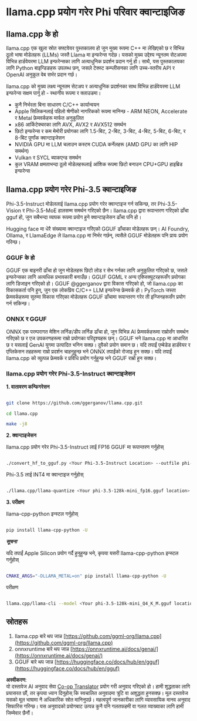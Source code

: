 <!--
CO_OP_TRANSLATOR_METADATA:
{
  "original_hash": "462bddc47427d8785f3c9fd817b346fe",
  "translation_date": "2025-07-16T22:08:05+00:00",
  "source_file": "md/01.Introduction/04/UsingLlamacppQuantifyingPhi.md",
  "language_code": "ne"
}
-->
# **llama.cpp प्रयोग गरेर Phi परिवार क्वान्टाइजिङ**

## **llama.cpp के हो**

llama.cpp एक खुला स्रोत सफ्टवेयर पुस्तकालय हो जुन मुख्य रूपमा C++ मा लेखिएको छ र विभिन्न ठूलो भाषा मोडेलहरू (LLMs) जस्तै Llama मा इन्फरेन्स गर्दछ। यसको मुख्य उद्देश्य न्यूनतम सेटअपमा विभिन्न हार्डवेयरमा LLM इन्फरेन्सका लागि अत्याधुनिक प्रदर्शन प्रदान गर्नु हो। साथै, यस पुस्तकालयका लागि Python बाइन्डिङहरू उपलब्ध छन्, जसले टेक्स्ट कम्प्लीसनका लागि उच्च-स्तरीय API र OpenAI अनुकूल वेब सर्भर प्रदान गर्छ।

llama.cpp को मुख्य लक्ष्य न्यूनतम सेटअप र अत्याधुनिक प्रदर्शनका साथ विभिन्न हार्डवेयरमा LLM इन्फरेन्स सक्षम पार्नु हो - स्थानीय रूपमा र क्लाउडमा।

- कुनै निर्भरता बिना साधारण C/C++ कार्यान्वयन
- Apple सिलिकनलाई पहिलो श्रेणीको नागरिकको रूपमा मानिन्छ - ARM NEON, Accelerate र Metal फ्रेमवर्कहरू मार्फत अनुकूलित
- x86 आर्किटेक्चरका लागि AVX, AVX2 र AVX512 समर्थन
- छिटो इन्फरेन्स र कम मेमोरी प्रयोगका लागि 1.5-बिट, 2-बिट, 3-बिट, 4-बिट, 5-बिट, 6-बिट, र 8-बिट पूर्णांक क्वान्टाइजेसन
- NVIDIA GPU मा LLM चलाउन कस्टम CUDA कर्नेलहरू (AMD GPU का लागि HIP समर्थन)
- Vulkan र SYCL ब्याकएन्ड समर्थन
- कुल VRAM क्षमताभन्दा ठूलो मोडेलहरूलाई आंशिक रूपमा छिटो बनाउन CPU+GPU हाइब्रिड इन्फरेन्स

## **llama.cpp प्रयोग गरेर Phi-3.5 क्वान्टाइजिङ**

Phi-3.5-Instruct मोडेललाई llama.cpp प्रयोग गरेर क्वान्टाइज गर्न सकिन्छ, तर Phi-3.5-Vision र Phi-3.5-MoE हालसम्म समर्थन गरिएको छैन। llama.cpp द्वारा रूपान्तरण गरिएको ढाँचा gguf हो, जुन सबैभन्दा व्यापक रूपमा प्रयोग हुने क्वान्टाइजेसन ढाँचा पनि हो।

Hugging face मा धेरै संख्यामा क्वान्टाइज गरिएको GGUF ढाँचाका मोडेलहरू छन्। AI Foundry, Ollama, र LlamaEdge ले llama.cpp मा निर्भर गर्छन्, त्यसैले GGUF मोडेलहरू पनि प्रायः प्रयोग गरिन्छ।

### **GGUF के हो**

GGUF एक बाइनरी ढाँचा हो जुन मोडेलहरू छिटो लोड र सेभ गर्नका लागि अनुकूलित गरिएको छ, जसले इन्फरेन्सका लागि अत्यधिक प्रभावकारी बनाउँछ। GGUF GGML र अन्य एक्जिक्युटरहरूसँग प्रयोगका लागि डिजाइन गरिएको हो। GGUF @ggerganov द्वारा विकास गरिएको हो, जो llama.cpp का विकासकर्ता पनि हुन्, जुन एक लोकप्रिय C/C++ LLM इन्फरेन्स फ्रेमवर्क हो। PyTorch जस्ता फ्रेमवर्कहरूमा सुरुमा विकास गरिएका मोडेलहरू GGUF ढाँचामा रूपान्तरण गरेर ती इन्जिनहरूसँग प्रयोग गर्न सकिन्छ।

### **ONNX र GGUF**

ONNX एक परम्परागत मेशिन लर्निङ/डीप लर्निङ ढाँचा हो, जुन विभिन्न AI फ्रेमवर्कहरूमा राम्रोसँग समर्थन गरिएको छ र एज उपकरणहरूमा राम्रो प्रयोगका परिदृश्यहरू छन्। GGUF भने llama.cpp मा आधारित छ र यसलाई GenAI युगमा उत्पादित भनिन सक्छ। दुवैको प्रयोग समान छ। यदि तपाईं एम्बेडेड हार्डवेयर र एप्लिकेसन तहहरूमा राम्रो प्रदर्शन चाहनुहुन्छ भने ONNX तपाईंको रोजाइ हुन सक्छ। यदि तपाईं llama.cpp को व्युत्पन्न फ्रेमवर्क र प्रविधि प्रयोग गर्नुहुन्छ भने GGUF राम्रो हुन सक्छ।

### **llama.cpp प्रयोग गरेर Phi-3.5-Instruct क्वान्टाइजेसन**

**1. वातावरण कन्फिगरेसन**


```bash

git clone https://github.com/ggerganov/llama.cpp.git

cd llama.cpp

make -j8

```


**2. क्वान्टाइजेसन**

llama.cpp प्रयोग गरेर Phi-3.5-Instruct लाई FP16 GGUF मा रूपान्तरण गर्नुहोस्


```bash

./convert_hf_to_gguf.py <Your Phi-3.5-Instruct Location> --outfile phi-3.5-128k-mini_fp16.gguf

```

Phi-3.5 लाई INT4 मा क्वान्टाइज गर्नुहोस्


```bash

./llama.cpp/llama-quantize <Your phi-3.5-128k-mini_fp16.gguf location> ./gguf/phi-3.5-128k-mini_Q4_K_M.gguf Q4_K_M

```


**3. परीक्षण**

llama-cpp-python इन्स्टल गर्नुहोस्


```bash

pip install llama-cpp-python -U

```

***सूचना*** 

यदि तपाईं Apple Silicon प्रयोग गर्दै हुनुहुन्छ भने, कृपया यसरी llama-cpp-python इन्स्टल गर्नुहोस्


```bash

CMAKE_ARGS="-DLLAMA_METAL=on" pip install llama-cpp-python -U

```

परीक्षण


```bash

llama.cpp/llama-cli --model <Your phi-3.5-128k-mini_Q4_K_M.gguf location> --prompt "<|user|>\nCan you introduce .NET<|end|>\n<|assistant|>\n"  --gpu-layers 10

```



## **स्रोतहरू**

1. llama.cpp बारे थप जान्न [https://github.com/ggml-org/llama.cpp](https://github.com/ggml-org/llama.cpp)
2. onnxruntime बारे थप जान्न [https://onnxruntime.ai/docs/genai/](https://onnxruntime.ai/docs/genai/)
3. GGUF बारे थप जान्न [https://huggingface.co/docs/hub/en/gguf](https://huggingface.co/docs/hub/en/gguf)

**अस्वीकरण**:  
यो दस्तावेज AI अनुवाद सेवा [Co-op Translator](https://github.com/Azure/co-op-translator) प्रयोग गरी अनुवाद गरिएको हो। हामी शुद्धताका लागि प्रयासरत छौं, तर कृपया ध्यान दिनुहोस् कि स्वचालित अनुवादमा त्रुटि वा अशुद्धता हुनसक्छ। मूल दस्तावेज यसको मूल भाषामा नै अधिकारिक स्रोत मानिनुपर्छ। महत्वपूर्ण जानकारीका लागि व्यावसायिक मानव अनुवाद सिफारिस गरिन्छ। यस अनुवादको प्रयोगबाट उत्पन्न कुनै पनि गलतफहमी वा गलत व्याख्याका लागि हामी जिम्मेवार छैनौं।